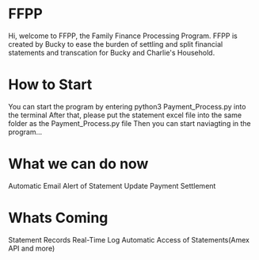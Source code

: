 # FFPP
Hi, welcome to FFPP, the Family Finance Processing Program.
FFPP is created by Bucky to ease the burden of settling and split financial statements and transcation for Bucky and Charlie's Household.

# How to Start
You can start the program by entering python3 Payment_Process.py into the terminal
After that, please put the statement excel file into the same folder as the Payment_Process.py file
Then you can start naviagting in the program...

# What we can do now
Automatic Email Alert of Statement Update
Payment Settlement

# Whats Coming
Statement Records
Real-Time Log
Automatic Access of Statements(Amex API and more)


